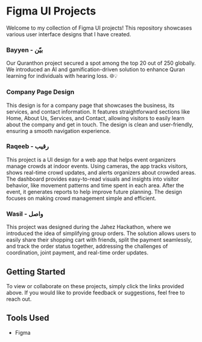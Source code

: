 # Figma UI Projects
Welcome to my collection of Figma UI projects! This repository showcases various user interface designs that I have created.

### Bayyen - بيّن
Our Quranthon project secured a spot among the top 20 out of 250 globally. We introduced an AI and gamification-driven solution to enhance Quran learning for individuals with hearing loss. 🌐💡

### Company Page Design
This design is for a company page that showcases the business, its services, and contact information. It features straightforward sections like Home, About Us, Services, and Contact, allowing visitors to easily learn about the company and get in touch. The design is clean and user-friendly, ensuring a smooth navigation experience.


### Raqeeb - رقيب
This project is a UI design for a web app that helps event organizers manage crowds at indoor events. Using cameras, the app tracks visitors, shows real-time crowd updates, and alerts organizers about crowded areas. The dashboard provides easy-to-read visuals and insights into visitor behavior, like movement patterns and time spent in each area. After the event, it generates reports to help improve future planning. The design focuses on making crowd management simple and efficient.


### Wasil - واصل
This project was designed during the Jahez Hackathon, where we introduced the idea of simplifying group orders. The solution allows users to easily share their shopping cart with friends, split the payment seamlessly, and track the order status together, addressing the challenges of coordination, joint payment, and real-time order updates.




## Getting Started
To view or collaborate on these projects, simply click the links provided above. If you would like to provide feedback or suggestions, feel free to reach out.

## Tools Used
- Figma
